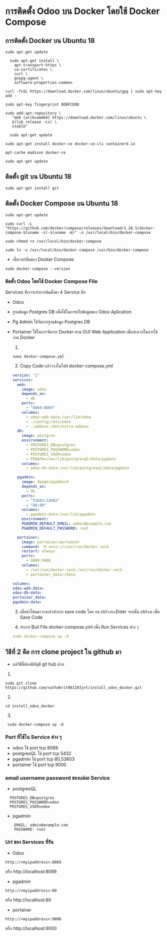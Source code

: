 # การติดตั้ง Odoo บน Docker โดยใช้ Docker Compose

## การติดตั้ง Docker บน Ubuntu 18

```git
sudo apt-get update
```

```git
  sudo apt-get install \
    apt-transport-https \
    ca-certificates \
    curl \
    gnupg-agent \
    software-properties-common
```

```git
curl -fsSL https://download.docker.com/linux/ubuntu/gpg | sudo apt-key add -
```

```git
sudo apt-key fingerprint 0EBFCD88
```

```git
sudo add-apt-repository \
   "deb [arch=amd64] https://download.docker.com/linux/ubuntu \
   $(lsb_release -cs) \
   stable"
```

```git
  sudo apt-get update
```

```git
sudo apt-get install docker-ce docker-ce-cli containerd.io
```

```git
apt-cache madison docker-ce
```

```git
sudo apt-get update
```

## ติดตั้ง git บน Ubuntu 18

```git
sudo apt-get install git
```

## ติดตั้ง Docker Compose บน Ubuntu 18

```
sudo apt-get update
```

```
sudo curl -L "https://github.com/docker/compose/releases/download/1.28.5/docker-compose-$(uname -s)-$(uname -m)" -o /usr/local/bin/docker-compose
```

```
sudo chmod +x /usr/local/bin/docker-compose
```

```
sudo ln -s /usr/local/bin/docker-compose /usr/bin/docker-compose
```

- เช็กเวอร์ชันของ Docker Compose

```
sudo docker-compose --version
```

### ติดตั้ง Odoo โดยใช้ Docker Compose File

Services ที่เราจะทำการติดตั้งมา 4 Service คือ

- Odoo
- ฐานข้อมูล Postgres DB เพื่อใช้ในการเก็บข้อมูลของ Odoo Aplication
- Pg Admin ใช้จัดการฐานข้อมูล Postgres DB
- Portainer ใช้ในการจัดการ Docker ผ่าน GUI Web Application เพื่อสะดวกในการใช้งาน Docker

  1.

  ```
  nano docker-compose.yml
  ```

  2. Copy Code เเล้ววางในไฟล์ docker-compose.yml

  ```yml
  version: "2"
  services:
    web:
      image: odoo
      depends_on:
        - db
      ports:
        - "8069:8069"
      volumes:
        - odoo-web-data:/var/lib/odoo
        - ./config:/etc/odoo
        - ./addons:/mnt/extra-addons
    db:
      image: postgres
      environment:
        - POSTGRES_DB=postgres
        - POSTGRES_PASSWORD=odoo
        - POSTGRES_USER=odoo
        - PGDATA=/var/lib/postgresql/data/pgdata
      volumes:
        - odoo-db-data:/var/lib/postgresql/data/pgdata

    pgadmin:
      image: dpage/pgadmin4
      depends_on:
        - db
      ports:
        - "53603:53603"
        - "80:80"
      volumes:
        - pgadmin-data:/var/lib/pgadmin
      environment:
      PGADMIN_DEFAULT_EMAIL: admin@example.com
      PGADMIN_DEFAULT_PASSWORD: root

    portainer:
      image: portainer/portainer
      command: -H unix:///var/run/docker.sock
      restart: always
      ports:
        - 9000:9000
      volumes:
        - /var/run/docker.sock:/var/run/docker.sock
        - portainer_data:/data

  volumes:
  odoo-web-data:
  odoo-db-data:
  portainer_data:
  pgadmin-data:
  ```

  3.  เมื่อนำโค้ดมาวางเเล้วทำการ save code โดย กด ctrl+o+Enter จากนั้น ctrl+x เพื่อ Save Code

  4.  ทำการ Buil File docker-compose.yml เพื่อ Run Services ต่าง ๆ

  ```yml
  sudo docker-compose up -d
  ```

## วิธีที่ 2 คือ การ clone project ใน github มา

- เเต่วิธีนี้ต้องมีบัญชี git hub ด้วย

1.

```
sudo git clone https://github.com/nathakrit061103jnt/install_odoo_docker.git
```

2.

```
cd install_odoo_docker
```

3.

```
 sudo docker-compose up -d
```

### Port ที่ใช้ใน Service ต่าง ๆ

- odoo ใช้ port tcp 8069
- postgresQL ใช้ port tcp 5432
- pgadmin ใช้ port tcp 80,53603
- portainer ใช้ port tcp 9000

### email username password ของเเต่ละ Service

- postgresQL

```
  POSTGRES_DB=postgres
  POSTGRES_PASSWORD=odoo
  POSTGRES_USER=odoo
```

- pgadmin

```
    EMAIL: admin@example.com
    PASSWORD: root
```

### Url ของ Services ที่รัน

- Odoo

```
http://<myipaddress>:8069
```

หรือ
http://localhost:8069

- pgadmin

```
http://<myipaddress>:80
```

หรือ
http://localhost:80

- portainer

```
http://<myipaddress>:9000
```

หรือ
http://localhost:9000
